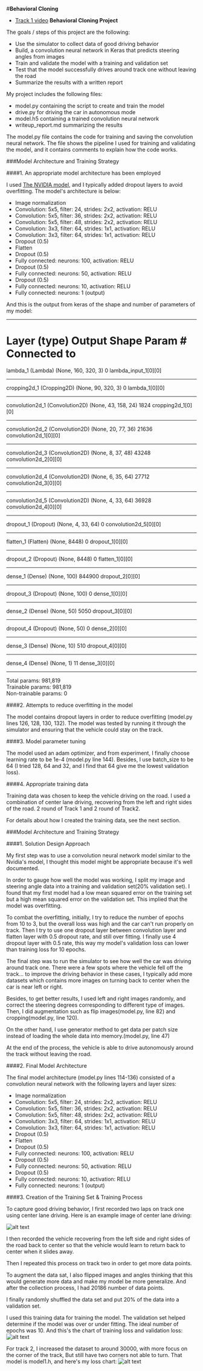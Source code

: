 #**Behavioral Cloning** 
- [Track 1 video](https://youtu.be/z-xJ-1aEQisx)
**Behavioral Cloning Project**

The goals / steps of this project are the following:
* Use the simulator to collect data of good driving behavior
* Build, a convolution neural network in Keras that predicts steering angles from images
* Train and validate the model with a training and validation set
* Test that the model successfully drives around track one without leaving the road
* Summarize the results with a written report


[//]: # (Image References)

[image2]: ./examples/center.jpg "recovery Image"
[image3]: ./examples/Figure_1.png "chart"
[image4]: ./examples/Figure_2.png "chart"

My project includes the following files:
* model.py containing the script to create and train the model
* drive.py for driving the car in autonomous mode
* model.h5 containing a trained convolution neural network 
* writeup_report.md summarizing the results

The model.py file contains the code for training and saving the convolution neural network. The file shows the pipeline I used for training and validating the model, and it contains comments to explain how the code works.

###Model Architecture and Training Strategy

####1. An appropriate model architecture has been employed

I used [The NVIDIA model](https://devblogs.nvidia.com/parallelforall/deep-learning-self-driving-cars/), and I typically added dropout layers to avoid overfitting. The model's architecture is below:

- Image normalization
- Convolution: 5x5, filter: 24, strides: 2x2, activation: RELU
- Convolution: 5x5, filter: 36, strides: 2x2, activation: RELU
- Convolution: 5x5, filter: 48, strides: 2x2, activation: RELU
- Convolution: 3x3, filter: 64, strides: 1x1, activation: RELU
- Convolution: 3x3, filter: 64, strides: 1x1, activation: RELU
- Dropout (0.5)
- Flatten
- Dropout (0.5)
- Fully connected: neurons: 100, activation: RELU
- Dropout (0.5)
- Fully connected: neurons:  50, activation: RELU
- Dropout (0.5)
- Fully connected: neurons:  10, activation: RELU
- Fully connected: neurons:   1 (output)

And this is the output from keras of the shape and number of parameters of my model:

____________________________________________________________________________________________________
Layer (type)                     Output Shape          Param #     Connected to                     
====================================================================================================
lambda_1 (Lambda)                (None, 160, 320, 3)   0           lambda_input_1[0][0]             
____________________________________________________________________________________________________
cropping2d_1 (Cropping2D)        (None, 90, 320, 3)    0           lambda_1[0][0]                   
____________________________________________________________________________________________________
convolution2d_1 (Convolution2D)  (None, 43, 158, 24)   1824        cropping2d_1[0][0]               
____________________________________________________________________________________________________
convolution2d_2 (Convolution2D)  (None, 20, 77, 36)    21636       convolution2d_1[0][0]            
____________________________________________________________________________________________________
convolution2d_3 (Convolution2D)  (None, 8, 37, 48)     43248       convolution2d_2[0][0]            
____________________________________________________________________________________________________
convolution2d_4 (Convolution2D)  (None, 6, 35, 64)     27712       convolution2d_3[0][0]            
____________________________________________________________________________________________________
convolution2d_5 (Convolution2D)  (None, 4, 33, 64)     36928       convolution2d_4[0][0]            
____________________________________________________________________________________________________
dropout_1 (Dropout)              (None, 4, 33, 64)     0           convolution2d_5[0][0]            
____________________________________________________________________________________________________
flatten_1 (Flatten)              (None, 8448)          0           dropout_1[0][0]                  
____________________________________________________________________________________________________
dropout_2 (Dropout)              (None, 8448)          0           flatten_1[0][0]                  
____________________________________________________________________________________________________
dense_1 (Dense)                  (None, 100)           844900      dropout_2[0][0]                  
____________________________________________________________________________________________________
dropout_3 (Dropout)              (None, 100)           0           dense_1[0][0]                    
____________________________________________________________________________________________________
dense_2 (Dense)                  (None, 50)            5050        dropout_3[0][0]                  
____________________________________________________________________________________________________
dropout_4 (Dropout)              (None, 50)            0           dense_2[0][0]                    
____________________________________________________________________________________________________
dense_3 (Dense)                  (None, 10)            510         dropout_4[0][0]                  
____________________________________________________________________________________________________
dense_4 (Dense)                  (None, 1)             11          dense_3[0][0]              
____________________________________________________________________________________________________
Total params: 981,819 <br>
Trainable params: 981,819 <br>
Non-trainable params: 0 <br>


####2. Attempts to reduce overfitting in the model

The model contains dropout layers in order to reduce overfitting (model.py lines 126, 128, 130, 132). 
The model was tested by running it through the simulator and ensuring that the vehicle could stay on the track.

####3. Model parameter tuning

The model used an adam optimizer, and from experiment, I finally choose learning rate to be 1e-4 (model.py line 144).
Besides, I use batch_size to be 64 (I tried 128, 64 and 32, and I find that 64 give me the lowest validation loss).

####4. Appropriate training data

Training data was chosen to keep the vehicle driving on the road. I used a combination of center lane driving, recovering from the left and right sides of the road. 2 round of Track 1 and 2 round of Track2. 

For details about how I created the training data, see the next section. 

###Model Architecture and Training Strategy

####1. Solution Design Approach

My first step was to use a convolution neural network model similar to the Nvidia's model, I thought this model might be appropriate because it's well documented.

In order to gauge how well the model was working, I split my image and steering angle data into a training and validation set(20% validation set). I found that my first model had a low mean squared error on the training set but a high mean squared error on the validation set. This implied that the model was overfitting. 

To combat the overfitting, initially, I try to reduce the number of epochs from 10 to 3, but the overall loss was high and the car can't run properly on track. Then I try to use one dropout layer between convolution layer and flatten layer with 0.5 dropout rate, and still over fitting. I finally use 4 dropout layer with 0.5 rate, this way my model's validation loss can lower than training loss for 10 epochs.

The final step was to run the simulator to see how well the car was driving around track one. There were a few spots where the vehicle fell off the track... to improve the driving behavior in these cases, I typically add more datasets which contains more images on turning back to center when the car is near left or right. 

Besides, to get better results, I used left and right images randomly, and correct the steering degrees corresponding to different type of images. Then, I did augmentation such as flip images(model.py, line 82) and cropping(model.py, line 120).

On the other hand, I use generator method to get data per patch size instead of loading the whole data into memory.(model.py, line 47)

At the end of the process, the vehicle is able to drive autonomously around the track without leaving the road.

####2. Final Model Architecture

The final model architecture (model.py lines 114-136) consisted of a convolution neural network with the following layers and layer sizes:

- Image normalization
- Convolution: 5x5, filter: 24, strides: 2x2, activation: RELU
- Convolution: 5x5, filter: 36, strides: 2x2, activation: RELU
- Convolution: 5x5, filter: 48, strides: 2x2, activation: RELU
- Convolution: 3x3, filter: 64, strides: 1x1, activation: RELU
- Convolution: 3x3, filter: 64, strides: 1x1, activation: RELU
- Dropout (0.5)
- Flatten
- Dropout (0.5)
- Fully connected: neurons: 100, activation: RELU
- Dropout (0.5)
- Fully connected: neurons:  50, activation: RELU
- Dropout (0.5)
- Fully connected: neurons:  10, activation: RELU
- Fully connected: neurons:   1 (output)

####3. Creation of the Training Set & Training Process

To capture good driving behavior, I first recorded two laps on track one using center lane driving. Here is an example image of center lane driving:

![alt text][image2]

I then recorded the vehicle recovering from the left side and right sides of the road back to center so that the vehicle would learn to return back to center when it slides away. 

Then I repeated this process on track two in order to get more data points.

To augment the data sat, I also flipped images and angles thinking that this would generate more data and make my model be more generalize. And after the collection process, I had 20186 number of data points. 

I finally randomly shuffled the data set and put 20% of the data into a validation set. 

I used this training data for training the model. The validation set helped determine if the model was over or under fitting. The ideal number of epochs was 10. And this's the chart of training loss and validation loss:
![alt text][image3]

For track 2,  I increased the dataset to around 30000, with more focus on the corner of the track, But still have two corners not able to turn. That model is model1.h, and here's my loss chart:
![alt text][image4]
